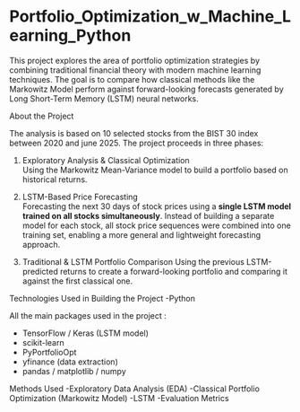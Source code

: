 # Portfolio_Optimization_w_Machine_Learning_Python

This project explores the area of portfolio optimization strategies by combining traditional financial theory with modern machine learning techniques. The goal is to compare how classical methods like the Markowitz Model perform against forward-looking forecasts generated by Long Short-Term Memory (LSTM) neural networks.

About the Project

The analysis is based on 10 selected stocks from the BIST 30 index between 2020 and june 2025. The project proceeds in three phases:

1. Exploratory Analysis & Classical Optimization  
   Using the Markowitz Mean-Variance model to build a portfolio based on historical returns.

2. LSTM-Based Price Forecasting  
   Forecasting the next 30 days of stock prices using a **single LSTM model trained on all stocks simultaneously**. Instead of building a separate model for each stock, all stock price sequences were combined into one training set, enabling a more general and lightweight forecasting approach.

3. Traditional & LSTM Portfolio Comparison
   Using the previous LSTM-predicted returns to create a forward-looking portfolio and comparing it against the first classical one.

Technologies Used in Building the Project
-Python

All the main packages used in the project : 
- TensorFlow / Keras (LSTM model)
- scikit-learn
- PyPortfolioOpt
- yfinance (data extraction)
- pandas / matplotlib / numpy

Methods Used
-Exploratory Data Analysis (EDA)
-Classical Portfolio Optimization (Markowitz Model)
-LSTM
-Evaluation Metrics

